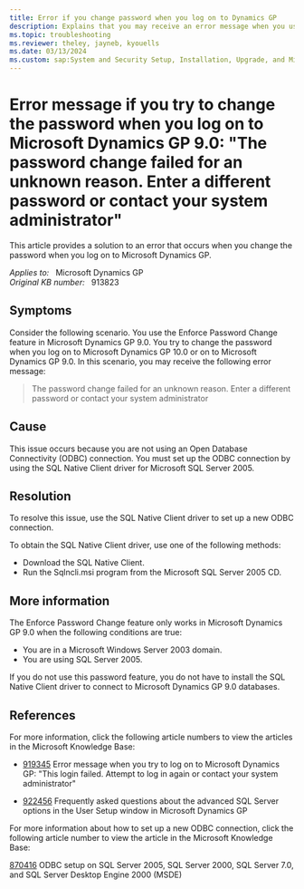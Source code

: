 ```yaml
---
title: Error if you change password when you log on to Dynamics GP
description: Explains that you may receive an error message when you use the Enforce Password Change feature in Microsoft Dynamics GP 9.0 and then you try to change the password when you log on to Microsoft Dynamics GP.
ms.topic: troubleshooting
ms.reviewer: theley, jayneb, kyouells
ms.date: 03/13/2024
ms.custom: sap:System and Security Setup, Installation, Upgrade, and Migrations
---
```

# Error message if you try to change the password when you log on to Microsoft Dynamics GP 9.0: "The password change failed for an unknown reason. Enter a different password or contact your system administrator"

This article provides a solution to an error that occurs when you change the password when you log on to Microsoft Dynamics GP.

_Applies to:_ &nbsp; Microsoft Dynamics GP  
_Original KB number:_ &nbsp; 913823

## Symptoms

Consider the following scenario. You use the Enforce Password Change feature in Microsoft Dynamics GP 9.0. You try to change the password when you log on to Microsoft Dynamics GP 10.0 or on to Microsoft Dynamics GP 9.0. In this scenario, you may receive the following error message:

> The password change failed for an unknown reason. Enter a different password or contact your system administrator

## Cause

This issue occurs because you are not using an Open Database Connectivity (ODBC) connection. You must set up the ODBC connection by using the SQL Native Client driver for Microsoft SQL Server 2005.

## Resolution

To resolve this issue, use the SQL Native Client driver to set up a new ODBC connection.

To obtain the SQL Native Client driver, use one of the following methods:

- Download the SQL Native Client.
- Run the Sqlncli.msi program from the Microsoft SQL Server 2005 CD.

## More information

The Enforce Password Change feature only works in Microsoft Dynamics GP 9.0 when the following conditions are true:

- You are in a Microsoft Windows Server 2003 domain.
- You are using SQL Server 2005.

If you do not use this password feature, you do not have to install the SQL Native Client driver to connect to Microsoft Dynamics GP 9.0 databases.

## References

For more information, click the following article numbers to view the articles in the Microsoft Knowledge Base:

- [919345](https://support.microsoft.com/help/919345) Error message when you try to log on to Microsoft Dynamics GP: "This login failed. Attempt to log in again or contact your system administrator"

- [922456](https://support.microsoft.com/help/922456) Frequently asked questions about the advanced SQL Server options in the User Setup window in Microsoft Dynamics GP  

For more information about how to set up a new ODBC connection, click the following article number to view the article in the Microsoft Knowledge Base:

[870416](https://support.microsoft.com/help/870416) ODBC setup on SQL Server 2005, SQL Server 2000, SQL Server 7.0, and SQL Server Desktop Engine 2000 (MSDE)
